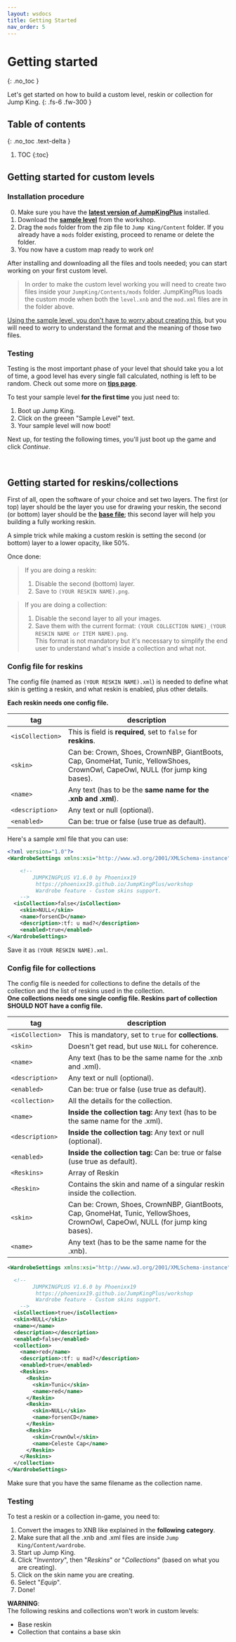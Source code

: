 ```yaml
---
layout: wsdocs
title: Getting Started
nav_order: 5
---
```


# Getting started
{: .no_toc }

Let's get started on how to build a custom level, reskin or collection for Jump King.
{: .fs-6 .fw-300 }

## Table of contents
{: .no_toc .text-delta }

1. TOC
{:toc}

## Getting started for custom levels

### Installation procedure

0. Make sure you have the [**latest version of JumpKingPlus**](https://github.com/Phoenixx19/JumpKingPlus/releases/latest) installed.
1. Download the [**sample level**](https://phoenixx19.github.io/JumpKingPlus/workshop/1/) from the workshop.
2. Drag the `mods` folder from the zip file to `Jump King/Content` folder. If you already have a `mods` folder existing, proceed to rename or delete the folder.
3. You now have a custom map ready to work on!

After installing and downloading all the files and tools needed; you can start working on your first custom level.

> In order to make the custom level working you will need to create two files inside your `JumpKing/Contents/mods` folder. JumpKingPlus loads the custom mode when both the `level.xnb` and the `mod.xml` files are in the folder above.

<u>Using the sample level, you don't have to worry about creating this</u>, but you will need to worry to understand the format and the meaning of those two files.

### Testing

Testing is the most important phase of your level that should take you a lot of time, a good level has every single fall calculated, nothing is left to be random. Check out some more on [**tips page**](https://phoenixx19.github.io/JumpKingPlus/workshop/publish/).

To test your sample level **for the first time** you just need to:
1. Boot up Jump King.
2. Click on the greeen "Sample Level" text.
3. Your sample level will now boot!

Next up, for testing the following times, you'll just boot up the game and click *Continue*.

<br>

## Getting started for reskins/collections
First of all, open the software of your choice and set two layers. The first (or top) layer should be the layer you use for drawing your reskin, the second (or bottom) layer should be the [**base file**](); this second layer will help you building a fully working reskin.

A simple trick while making a custom reskin is setting the second (or bottom) layer to a lower opacity, like 50%.

Once done: 
> If you are doing a reskin: 
> 1. Disable the second (bottom) layer. 
> 2. Save to `(YOUR RESKIN NAME).png`.

> If you are doing a collection: 
> 1. Disable the second layer to all your images.
> 2. Save them with the current format: `(YOUR COLLECTION NAME)_(YOUR RESKIN NAME or ITEM NAME).png`.<br>
> This format is not mandatory but it's necessary to simplify the end user to understand what's inside a collection and what not.

### Config file for reskins
The config file (named as `(YOUR RESKIN NAME).xml`) is needed to define what skin is getting a reskin, and what reskin is enabled, plus other details.

**Each reskin needs one config file.**

|tag|description|
|---|---|
|`<isCollection>`|This is field is **required**, set to `false` for **reskins**.|
|`<skin>`|Can be: Crown, Shoes, CrownNBP, GiantBoots, Cap, GnomeHat, Tunic, YellowShoes, CrownOwl, CapeOwl, NULL (for jump king bases).|
|`<name>`|Any text (has to be the **same name for the .xnb and .xml**).|
|`<description>`|Any text or null (optional).|
|`<enabled>`|Can be: true or false (use true as default).|

Here's a sample xml file that you can use:

```xml
<?xml version="1.0"?>
<WardrobeSettings xmlns:xsi="http://www.w3.org/2001/XMLSchema-instance" xmlns:xsd="http://www.w3.org/2001/XMLSchema">

	<!-- 
		JUMPKINGPLUS V1.6.0 by Phoenixx19
		 https://phoenixx19.github.io/JumpKingPlus/workshop
		 Wardrobe feature - Custom skins support.
	-->
  <isCollection>false</isCollection>
	<skin>NULL</skin>
	<name>forsenCD</name>
	<description>:tf: u mad?</description>
	<enabled>true</enabled>
</WardrobeSettings>
```

Save it as `(YOUR RESKIN NAME).xml`.

### Config file for collections
The config file is needed for collections to define the details of the collection and the list of reskins used in the collection.<br>
**One collections needs one single config file. Reskins part of collection SHOULD NOT have a config file.**

|tag|description|
|---|---|
|`<isCollection>`|This is mandatory, set to `true` for **collections**.|
|`<skin>`|Doesn't get read, but use `NULL` for coherence.|
|`<name>`|Any text (has to be the same name for the .xnb and .xml).|
|`<description>`|Any text or null (optional).|
|`<enabled>`|Can be: true or false (use true as default).|
|`<collection>`|All the details for the collection.|
|`<name>`|**Inside the collection tag:** Any text (has to be the same name for the .xml).|
|`<description>`|**Inside the collection tag:** Any text or null (optional).|
|`<enabled>`|**Inside the collection tag:** Can be: true or false (use true as default).|
|`<Reskins>`|Array of Reskin|
|`<Reskin>`|Contains the skin and name of a singular reskin inside the collection.|
|`<skin>`|Can be: Crown, Shoes, CrownNBP, GiantBoots, Cap, GnomeHat, Tunic, YellowShoes, CrownOwl, CapeOwl, NULL (for jump king bases).|
|`<name>`|Any text (has to be the same name for the .xnb).|

```xml
<WardrobeSettings xmlns:xsi="http://www.w3.org/2001/XMLSchema-instance" xmlns:xsd="http://www.w3.org/2001/XMLSchema">

  <!-- 
		JUMPKINGPLUS V1.6.0 by Phoenixx19
		 https://phoenixx19.github.io/JumpKingPlus/workshop
		 Wardrobe feature - Custom skins support.
	-->
  <isCollection>true</isCollection>
  <skin>NULL</skin>
  <name></name>
  <description></description>
  <enabled>false</enabled>
  <collection>
    <name>red</name>
    <description>:tf: u mad?</description>
    <enabled>true</enabled>
    <Reskins>
      <Reskin>
        <skin>Tunic</skin>
        <name>red</name>
      </Reskin>
      <Reskin>
        <skin>NULL</skin>
        <name>forsenCD</name>
      </Reskin>
      <Reskin>
        <skin>CrownOwl</skin>
        <name>Celeste Cap</name>
      </Reskin>
    </Reskins>
  </collection>
</WardrobeSettings>
```
Make sure that you have the same filename as the collection name.

### Testing

To test a reskin or a collection in-game, you need to:

1. Convert the images to XNB like explained in the **following category**.
2. Make sure that all the .xnb and .xml files are inside `Jump King/Content/wardrobe`.
3. Start up Jump King.
4. Click "*Inventory*", then "*Reskins*" or "*Collections*" (based on what you are creating).
5. Click on the skin name you are creating.
6. Select "*Equip*".
7. Done!

**WARNING**:<br>The following reskins and collections won't work in custom levels:
- Base reskin
- Collection that contains a base skin
